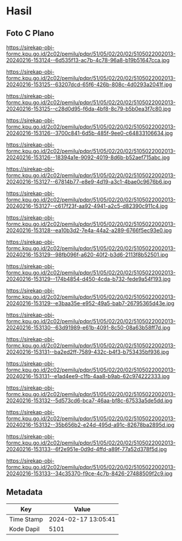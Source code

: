 # Hasil

## Foto C Plano

https://sirekap-obj-formc.kpu.go.id/2c02/pemilu/pdpr/51/05/02/20/02/5105022002013-20240216-153124--6d535f13-ac7b-4c78-96a8-b19b51647cca.jpg

https://sirekap-obj-formc.kpu.go.id/2c02/pemilu/pdpr/51/05/02/20/02/5105022002013-20240216-153125--63207dcd-65f6-426b-808c-4d0293a2041f.jpg

https://sirekap-obj-formc.kpu.go.id/2c02/pemilu/pdpr/51/05/02/20/02/5105022002013-20240216-153125--c28d0d95-f6da-4bf8-8c79-b5b0ea3f7c80.jpg

https://sirekap-obj-formc.kpu.go.id/2c02/pemilu/pdpr/51/05/02/20/02/5105022002013-20240216-153126--3700c841-6d5b-485f-9ee0-c64833106634.jpg

https://sirekap-obj-formc.kpu.go.id/2c02/pemilu/pdpr/51/05/02/20/02/5105022002013-20240216-153126--18394a1e-9092-4019-8d6b-b52aef715abc.jpg

https://sirekap-obj-formc.kpu.go.id/2c02/pemilu/pdpr/51/05/02/20/02/5105022002013-20240216-153127--67814b77-e8e9-4d19-a3c1-4bae0c9676b6.jpg

https://sirekap-obj-formc.kpu.go.id/2c02/pemilu/pdpr/51/05/02/20/02/5105022002013-20240216-153127--c617f23f-aa92-4941-a2c5-d82390c911c4.jpg

https://sirekap-obj-formc.kpu.go.id/2c02/pemilu/pdpr/51/05/02/20/02/5105022002013-20240216-153128--ea10b3d2-7e4a-44a2-a289-6766f5ec93e0.jpg

https://sirekap-obj-formc.kpu.go.id/2c02/pemilu/pdpr/51/05/02/20/02/5105022002013-20240216-153129--98fb096f-a620-40f2-b3d6-2113f8b52501.jpg

https://sirekap-obj-formc.kpu.go.id/2c02/pemilu/pdpr/51/05/02/20/02/5105022002013-20240216-153129--174b4854-d450-4cda-b732-fede9a54f193.jpg

https://sirekap-obj-formc.kpu.go.id/2c02/pemilu/pdpr/51/05/02/20/02/5105022002013-20240216-153129--e3baa35e-e952-49a5-bab7-26795365d43e.jpg

https://sirekap-obj-formc.kpu.go.id/2c02/pemilu/pdpr/51/05/02/20/02/5105022002013-20240216-153130--63d91989-e61b-4091-8c50-08a63b58ff7d.jpg

https://sirekap-obj-formc.kpu.go.id/2c02/pemilu/pdpr/51/05/02/20/02/5105022002013-20240216-153131--ba2ed2ff-7589-432c-b4f3-b753435bf936.jpg

https://sirekap-obj-formc.kpu.go.id/2c02/pemilu/pdpr/51/05/02/20/02/5105022002013-20240216-153131--e1ad4ee9-c1fb-4aa8-b9ab-62c974222333.jpg

https://sirekap-obj-formc.kpu.go.id/2c02/pemilu/pdpr/51/05/02/20/02/5105022002013-20240216-153132--5d573cd6-bca7-46aa-bf8c-67533a5de5dd.jpg

https://sirekap-obj-formc.kpu.go.id/2c02/pemilu/pdpr/51/05/02/20/02/5105022002013-20240216-153132--35b656b2-e24d-495d-a91c-82678ba2895d.jpg

https://sirekap-obj-formc.kpu.go.id/2c02/pemilu/pdpr/51/05/02/20/02/5105022002013-20240216-153133--6f2e951e-0d9d-4ffd-a89f-77a52d378f5d.jpg

https://sirekap-obj-formc.kpu.go.id/2c02/pemilu/pdpr/51/05/02/20/02/5105022002013-20240216-153133--34c35370-f9ce-4c7b-8426-27488509f2c9.jpg


## Metadata

| Key        | Value               |
| ---------- | ------------------- |
| Time Stamp | 2024-02-17 13:05:41 |
| Kode Dapil | 5101                |



